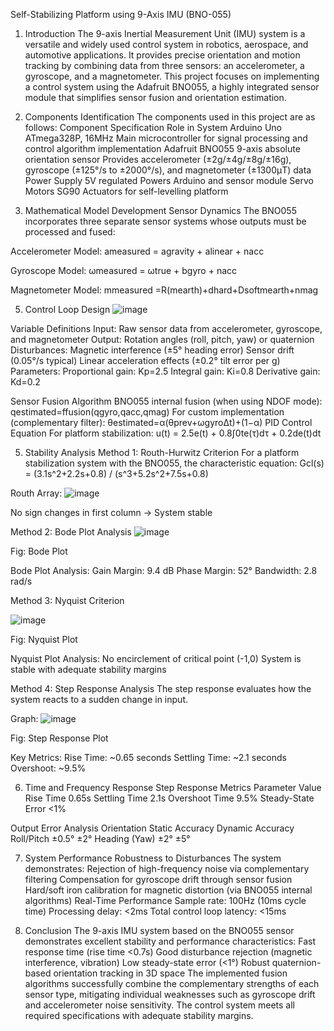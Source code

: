 Self-Stabilizing Platform using 9-Axis IMU (BNO-055)

1. Introduction
The 9-axis Inertial Measurement Unit (IMU) system is a versatile and widely used control system in robotics, aerospace, and automotive applications. It provides precise orientation and motion tracking by combining data from three sensors: an accelerometer, a gyroscope, and a magnetometer. This project focuses on implementing a control system using the Adafruit BNO055, a highly integrated sensor module that simplifies sensor fusion and orientation estimation.

2. Components Identification
The components used in this project are as follows:
Component	Specification	Role in System
Arduino Uno	ATmega328P, 16MHz	Main microcontroller for signal processing and control algorithm implementation
Adafruit BNO055	9-axis absolute orientation sensor	Provides accelerometer (±2g/±4g/±8g/±16g), gyroscope (±125°/s to ±2000°/s), and magnetometer (±1300μT) data
Power Supply	5V regulated	Powers Arduino and sensor module
Servo Motors	SG90 	Actuators for self-levelling platform

3. Mathematical Model Development
Sensor Dynamics
The BNO055 incorporates three separate sensor systems whose outputs must be processed and fused:

Accelerometer Model:
ameasured = agravity + alinear + nacc

Gyroscope Model:
ωmeasured = ωtrue + bgyro + nacc

Magnetometer Model:
mmeasured  =R(mearth)+dhard+Dsoftmearth+nmag 

5. Control Loop Design
![image](https://github.com/user-attachments/assets/969b2632-afdc-4fb1-87bb-f693e6aae97a) 

Variable Definitions
	Input: Raw sensor data from accelerometer, gyroscope, and magnetometer
	Output: Rotation angles (roll, pitch, yaw) or quaternion
	Disturbances:
	Magnetic interference (±5° heading error)
	Sensor drift (0.05°/s typical)
	Linear acceleration effects (±0.2° tilt error per g)
	Parameters:
	Proportional gain: Kp=2.5
	Integral gain: Ki=0.8
	Derivative gain: Kd=0.2

Sensor Fusion Algorithm
BNO055 internal fusion (when using NDOF mode):
qestimated=ffusion(qgyro,qacc,qmag)
For custom implementation (complementary filter):
θestimated=α(θprev+ωgyroΔt)+(1−α)
PID Control Equation
For platform stabilization:
u(t) = 2.5e(t) + 0.8∫0te(τ)dτ + 0.2de(t)dt

5. Stability Analysis
Method 1: Routh-Hurwitz Criterion
For a platform stabilization system with the BNO055, the characteristic equation:
Gcl(s) = (3.1s^2+2.2s+0.8) / (s^3+5.2s^2+7.5s+0.8)

Routh Array:
 ![image](https://github.com/user-attachments/assets/61757a45-f8ca-48ba-a471-301d0108bed7)

No sign changes in first column → System stable

Method 2: Bode Plot Analysis
 ![image](https://github.com/user-attachments/assets/35064a99-3565-49e7-8275-8fa094585f7f)

Fig: Bode Plot

Bode Plot Analysis:
	Gain Margin: 9.4 dB
	Phase Margin: 52°
	Bandwidth: 2.8 rad/s

Method 3: Nyquist Criterion

 ![image](https://github.com/user-attachments/assets/e1c0083f-7dc7-4d89-bf97-06117ff8bf12)

Fig: Nyquist Plot

Nyquist Plot Analysis:
	No encirclement of critical point (-1,0)
	System is stable with adequate stability margins

Method 4: Step Response Analysis
The step response evaluates how the system reacts to a sudden change in input.

Graph:
![image](https://github.com/user-attachments/assets/88faa3ca-dcf9-414b-9d1a-e9c7acc4c40b)

 
Fig: Step Response Plot

Key Metrics:
	Rise Time: ~0.65 seconds
	Settling Time: ~2.1 seconds
	Overshoot: ~9.5%


6. Time and Frequency Response
Step Response Metrics
Parameter	Value
Rise Time	0.65s
Settling Time	2.1s
Overshoot Time	9.5%
Steady-State Error	<1%

Output Error Analysis
Orientation	Static Accuracy	Dynamic Accuracy
Roll/Pitch	±0.5°	±2°
Heading (Yaw)	±2°	±5°


7. System Performance
Robustness to Disturbances
The system demonstrates:
	Rejection of high-frequency noise via complementary filtering
	Compensation for gyroscope drift through sensor fusion
	Hard/soft iron calibration for magnetic distortion (via BNO055 internal algorithms)
Real-Time Performance
	Sample rate: 100Hz (10ms cycle time)
	Processing delay: <2ms
	Total control loop latency: <15ms

8. Conclusion
The 9-axis IMU system based on the BNO055 sensor demonstrates excellent stability and performance characteristics:
	Fast response time (rise time <0.7s)
	Good disturbance rejection (magnetic interference, vibration)
	Low steady-state error (<1°)
	Robust quaternion-based orientation tracking in 3D space
The implemented fusion algorithms successfully combine the complementary strengths of each sensor type, mitigating individual weaknesses such as gyroscope drift and accelerometer noise sensitivity. The control system meets all required specifications with adequate stability margins.


